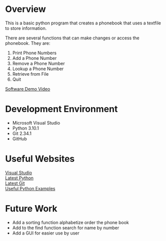 # Overview

This is a basic python program that creates a phonebook that uses a textfile to store information.

There are several functions that can make changes or access the phonebook. They are:

 1. Print Phone Numbers
 2. Add a Phone Number
 3. Remove a Phone Number
 4. Lookup a Phone Number
 5. Retrieve from File
 6. Quit

[Software Demo Video](https://youtu.be/17HRGJwBJCo)

# Development Environment

* Microsoft Visual Studio
* Python 3.10.1
* Git 2.34.1
* GitHub

# Useful Websites

[Visual Studio](https://visualstudio.microsoft.com/)</br>
[Latest Python](https://www.python.org/downloads/)</br>
[Latest Git](https://git-scm.com/download)</br>
[Useful Python Examples](https://www.w3schools.com/python/)

# Future Work

* Add a sorting function alphabetize order the phone book
* Add to the find function search for name by number
* Add a GUI for easier use by user